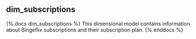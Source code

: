 ## dim_subscriptions
{% docs dim_subscriptions %}
This dimensional model contains information about Bingeflix subscriptions and their subscription plan.
{% enddocs %}
